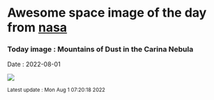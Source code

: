 
# Awesome space image of the day from [nasa](https://api.nasa.gov/)

### Today image : Mountains of Dust in the Carina Nebula

Date : 2022-08-01


![](https://apod.nasa.gov/apod/image/2208/MysticCarina_HubbleSerrano_960.jpg)

<small>Latest update : Mon Aug  1 07:20:18 2022</small>


